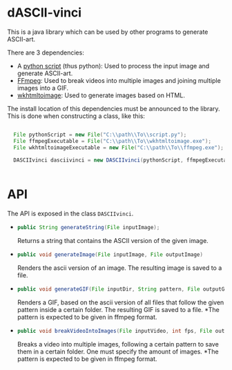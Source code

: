 # dASCII-vinci
This is a java library which can be used by other programs to generate ASCII-art.

There are 3 dependencies:

- A [python script](https://github.com/gomesGabriel/ascii_art) (thus python): Used to process the input image and generate ASCII-art.
- [FFmpeg](https://ffmpeg.org/): Used to break videos into multiple images and joining multiple images into a GIF.
- [wkhtmltoimage](https://wkhtmltopdf.org/): Used to generate images based on HTML.

The install location of this dependencies must be announced to the library. This is done when constructing a class, like this:
```Java

  File pythonScript = new File("C:\\path\\To\\script.py");
  File ffmpegExecutable = File("C:\\path\\To\\wkhtmltoimage.exe");
  File wkhtmltoimageExecutable = new File("C:\\path\\To\\ffmpeg.exe");
  
  DASCIIvinci dasciivinci = new DASCIIvinci(pythonScript, ffmpegExecutable, wkhtmltoimageExecutable);
  
```

# API

The API is exposed in the class `DASCIIvinci`.

- ```Java
  public String generateString(File inputImage);
  ```
  Returns a string that contains the ASCII version of the given image.
  
- ```Java
  public void generateImage(File inputImage, File outputImage)
  ```
  Renders the ascii version of an image. The resulting image is saved to a file.
  
- ```Java
  public void generateGIF(File inputDir, String pattern, File outputGIF)
  ```
  Renders a GIF, based on the ascii version of all files that follow the given pattern inside a certain folder. The resulting GIF is saved to a file.
  \*The pattern is expected to be given in ffmpeg format.
  
- ```Java
  public void breakVideoIntoImages(File inputVideo, int fps, File outputDir, String pattern)
  ```
  Breaks a video into multiple images, following a certain pattern to save them in a certain folder. One must specify the amount of images.
  \*The pattern is expected to be given in ffmpeg format.
